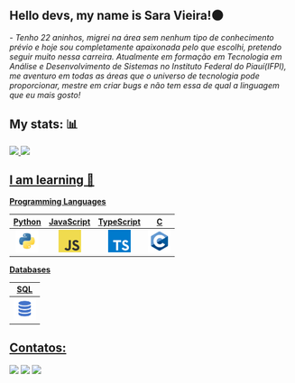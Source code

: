 ## Hello devs, my name is Sara Vieira!🌑
*- Tenho 22 aninhos, migrei na área sem nenhum tipo de conhecimento prévio e hoje sou completamente apaixonada pelo que escolhi, pretendo seguir muito nessa carreira. Atualmente em formação em Tecnologia em Análise e Desenvolvimento de Sistemas no Instituto Federal do Piauí(IFPI), me aventuro em todas as áreas que o universo de tecnologia pode proporcionar, mestre em criar bugs e não tem essa de qual a linguagem que eu mais gosto!*

## My stats: :bar_chart:
<div>
<a href="https://github.com/thedevsara">
<img loading="lazy" height="180em" src="https://github-readme-stats.vercel.app/api/top-langs/?username=thedevsara&layout=compact&langs_count=7&theme=dracula"/>
<img loading="lazy" height="180em" src="https://github-readme-stats.vercel.app/api?username=thedevsara&show_icons=true&theme=dracula&include_all_commits=true&count_private=true"/>
</div>

## I am learning 💪

**Programming Languages**

| Python | JavaScript | TypeScript | C |
|:------:|:----------:|:----------:|:-:|
| <img title="Python" alt="Python" width="40px" src="https://raw.githubusercontent.com/github/explore/master/topics/python/python.png" /> | <img title="JavaScript" alt="JavaScript" width="40px" src="https://raw.githubusercontent.com/github/explore/master/topics/javascript/javascript.png" /> | <img title="Typescript" alt="Typescript" width="40px" src="https://raw.githubusercontent.com/github/explore/main/topics/typescript/typescript.png"/> | <img title="C" alt="C" width="40px" src="https://raw.githubusercontent.com/github/explore/master/topics/c/c.png" /> |


**Databases**

| SQL |
|:---:|
| <img title="SQL" alt="SQL" width="40px" src="https://raw.githubusercontent.com/github/explore/master/topics/sql/sql.png"> |


## Contatos:

<div>
<a href="https://instagram.com/saravieira.dev" target="_blank"><img loading="lazy" src="https://img.shields.io/badge/-Instagram-%23E4405F?style=for-the-badge&logo=instagram&logoColor=white" target="_blank"></a>
<a href = "mailto:srbecky02@gmail.com"><img loading="lazy" src="https://img.shields.io/badge/Gmail-D14836?style=for-the-badge&logo=gmail&logoColor=white" target="_blank"></a>
<a href="https://www.linkedin.com/in/sara-vieira-64189b1b3" target="_blank"><img loading="lazy" src="https://img.shields.io/badge/-LinkedIn-%230077B5?style=for-the-badge&logo=linkedin&logoColor=white" target="_blank"></a>   
<div>






